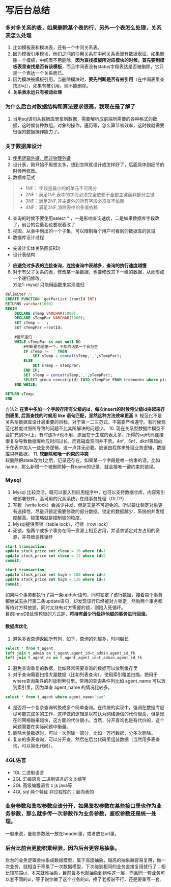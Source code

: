 # 写后台总结

### 多对多关系的表，如果删除某个表的行，另外一个表怎么处理，关系表怎么处理
1. 比如模板表和模块表，还有一个中间关系表。
2. 因为模板引用模块，他们之间的引用关系在中间关系表里有数据表征，如果删除一个模板，中间表不用删除，**因为查找模板所对应模块的时候，首先要到模板表里查找是否有该模板**，而且中间表没有status字段表达是否被删除，它只是一个表达一个关系而已。
3. 因为模块被模板引用，当删除模块时，**要先判断是否有被引用**（在中间表里查找即可），如果有被引用，则不能删除。
4. **关系表永远只有被动处理**
### 为什么后台对数据结构和算法要求很高，我现在是了解了
1. 当用sql语句从数据库里拿到数据，需要解析成前端所需要的各种格式的数据，这时候各种数组，对象的操作，遍历等，怎么算节省效率，这时候就需要很强的数据操作能力了。
### 关于数据库设计
1. [使用逻辑外键，而非物理外键](https://www.zhihu.com/question/39062169/answer/156096473)
2. 设计表，刚开始不用想太多，想到怎样就设计成怎样好了，后面具体到细节的时候再修改。
3. 数据库范式
>* 1NF： 字段是最小的的单元不可再分 
>* 2NF：满足1NF,表中的字段必须完全依赖于全部主键而非部分主键
>* 3NF：满足2NF,非主键外的所有字段必须互不依赖
>* 4NF：满足3NF,消除表中的多值依赖
4. 查询的时候不要使用select * ，一是影响查询速度，二是如果数据库字段改了，前台的变量名也要跟着改了
5. 视图，从表中到出的一个子集，可以限制每个用户可看到的数据库的区域
6. 数据库设计过程
* 先设计实体关系图(ERD)
* 设计表结构
7. **应避免过多表的连接查询，连接查询中表越多，查询的执行速度越慢**
8. 对于有父子关系的表，修改某一条数据，也要修改其下一级的数据，从而形成一个递归修改。  
方法1: mysql 只能用函数来实现递归
```sql
delimiter // 
CREATE FUNCTION `getParList`(rootId INT)
RETURNS varchar(1000) 
BEGIN
    DECLARE sTemp VARCHAR(1000);
    DECLARE sTempPar VARCHAR(1000); 
    SET sTemp = ''; 
    SET sTempPar =rootId; 
 
    #循环递归
    WHILE sTempPar is not null DO 
        #判断是否是第一个，不加的话第一个会为空
        IF sTemp != '' THEN
            SET sTemp = concat(sTemp,',',sTempPar);
        ELSE
            SET sTemp = sTempPar;
        END IF;
        SET sTemp = concat(sTemp,',',sTempPar); 
        SELECT group_concat(pid) INTO sTempPar FROM treenodes where pid<>id and FIND_IN_SET(id,sTempPar)>0; 
    END WHILE; 
 
RETURN sTemp; 
END
```
方法2: **在表中多加一个字段存所有父级的id，每次insert的时候将父级id拼起来存到表里, 后面查找的时候用 like 语句匹配，显然这种方法效率更高**
9. 规范化不是关系型数据库设计最重要的目标。对于第一二三范式，不需要严格遵守。有时候规范化粒度过细所导致的问题不比其所解决的问题少。
10. 现在关系型数据库模型不会扩充到3nf上，有时连3nf也不用，原因在于生成的表太多，所得的sql代码连接很复杂导致数据库响应时间过长，而且磁盘空间并不贵。4nf，5nf，dknf等趋向于在表中加入一些业务逻辑，这一点并无必要。应该由程序来处理业务逻辑，数据库只存数据。
11. **软删除和唯一约束的冲突**  
软删除把state改为1之后，记录还存在。如果某一个字段是唯一约束的话，比如name，那么新增一个被删除掉一样name的记录，就会报唯一键约束的错误。

### Mysql
1. Mysql 比较灵活，既可以嵌入到应用程序中，也可以支持数据仓库，内容索引和部署软件，高可用的冗余系统，在线事务处理（OLTP） 
2. 写锁（write lock）会减少并发，但是又是不可避免的。所以要让锁定对象更有选择性，尽量只锁定需要修改的部分数据。锁定的数据越少，系统的并发程度越高。锁策略就是控制锁的粒度。
3. Mysql提供表锁（table lock），行锁（row lock）
4. 死锁，指两个或多个事务在同一资源上相互占用，并请求锁定对方占用的资源，并导致恶性循环
```sql
start transaction;
update stock_price set close = 10 where id=1
update stock_price set close = 12 where id=2
commit;
```
```sql
start transaction;
update stock_price set high = 100 where id=2
update stock_price set high = 120 where id=1
commit;
```
如果两个事务都执行了第一条update语句，同时锁定了该行数据，接着每个事务都尝试去执行第二条update语句，却发现该行已经被对方锁定，然后两个事务都等待对方释放锁，同时又持有对方需要的锁，则陷入死循环。  
目前InnoDB处理死锁的方式是，**将持有最少行级排他锁的事务进行回滚。**
#### 数据库优化
1. 避免多表查询返回所有列，如下，查询的列越多，时间越长
```sql
select * from t_agent
left join t_admin on t_agent.agent_id=t_admin.agent_id_fk
left join t_agent_ex on t_agent_agent_id=t_admin.agent_id_fk
```
2. 避免查询重复的数据，比如经常需要查询的数据可以放到缓存里
3. 对于查询需要扫描大量数据（比如列表查询），使用索引覆盖扫描，把用于where查询条件的列放到索引里。常用的查询条件列比如 agent_name 可以放到索引里。因为单查 agent_name 的情况比较多。
```sql
select * from t_agent where agent_name='sam'
```
4. 是否将一个复杂查询转换成多个简单查询。在传统的实现中，强调在数据库层尽可能完成多的工作，这样做的逻辑是以前认为网络通信的代价很高，但是现在的网络越来越快，这方面的代价很小。当然，分开查询也是有代价的，这个问题需要在实际问题中衡量。
5. 删除大量数据时，可以一次删除一部分，比如一万行数据，分多次删除。
6. 复杂的多表查询，可以分开查，然后在后台代码里组装数据（当然用多表查询，可以简化代码）。


### 4GL语言
* 1GL 二进制语言
* 2GL 汇编语言 二进制语言的文本缩写
* 3GL 高级编程语言 c js java等
* 4GL sql 两个特征 非过程性的；面向表的

### 业务参数和鉴权参数应该分开，如果鉴权参数在某些接口里也作为业务参数，那么就多传一次参数作为业务参数，鉴权参数还是统一处理。
一般来说，鉴权参数统一放在header里，或者放在url里。

### 后台比前台更能积累经验，因为后台更容易抽象。
后台的业务逻辑会抽象成数据模型，属于高度抽象，越高的抽象越容易复用，做一次业务，就相当于积累了一次数据模型，下次碰到相同的业务直接复用就行了；相比较前端ui，本来就难抽象，目前最多也就抽象到组件这一层，而且同一套业务可以套不同的ui，等于说你做了这个业务的ui，换了老板说不行，还是要重写一套。



